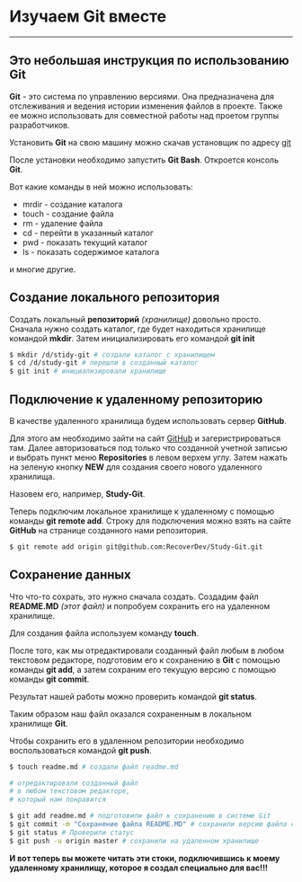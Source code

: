 # Изучаем Git вместе

---


## Это небольшая инструкция по использованию Git

**Git** - это система по управлению версиями. Она предназначена для отслеживания и ведения истории изменения файлов в проекте. Также ее можно использовать для совместной работы над проетом группы разработчиков.

Установить **Git** на свою машину можно скачав установщик по адресу [git](https://git-scm.com/downloads "Git dounload")


После установки необходимо запустить __Git Bash__. Откроется консоль **Git**.

Вот какие команды в ней можно использовать:

* mrdir - создание каталога
* touch - создание файла
* rm - удаление файла
* cd - перейти в указанный каталог
* pwd - показать текущий каталог
* ls - показать содержимое каталога

и многие другие.

## Создание локального репозитория

Создать локальный __репозиторий__ *(хранилище)* довольно просто.
Сначала нужно создать каталог, где будет находиться хранилище командой **mkdir**. Затем инициализировать его командой **git init**

```bash
$ mkdir /d/stidy-git # создали каталог с хранилищем
$ cd /d/study-git # перешли в созданный каталог
$ git init # инициализировали хранилище
```

## Подключение к удаленному репозиторию

В качестве удаленного хранилища будем использовать сервер **GitHub**.

Для этого ам необходимо зайти на сайт [GitHub](https://github.com) и загеристрироваться там. Далее авторизоваться под только что созданной учетной записью и выбрать пункт меню **Repositories** в левом верхем углу. Затем нажать на зеленую кнопку **NEW** для создания своего нового удаленного хранилища.

Назовем его, например, **Study-Git**.

Теперь подключим локальное хранилище к удаленному с помощью команды **git remote add**. Строку для подключения можно взять на сайте __GitHub__ на странице созданного нами репозитория.

```bash
$ git remote add origin git@github.com:RecoverDev/Study-Git.git
``` 

## Сохранение данных

Что что-то сохрать, это нужно сначала создать. Создадим файл **README.MD** _(этот файл)_ и попробуем сохранить его на удаленном хранилище.

Для создания файла используем команду **touch**.

После того, как мы отредактировали созданный файл любым в любом текстовом редакторе, подготовим его к сохранению в __Git__ с помощью команды **git add**, а затем сохраним его текущую версию с помощью команды **git commit**.

Результат нашей работы можно проверить командой **git status**.

Таким образом наш файл оказался сохраненным в локальном хранилище **Git**. 

Чтобы сохранить его в удаленном репозитории необходимо воспользоваться командой **git push**.

```bash
$ touch readme.md # создали файл readme.md

# отредактировали созданный файл
# в любом текстовом редакторе,
# который нам понравится

$ git add readme.md # подготовили файл к сохранению в системе Git
$ git commit -m "Сохранение файла README.MD" # сохранили версию файла с описанием ( -m "Описание")
$ git status # Проверили статус
$ git push -u origin master # сохранили на удаленном хранилище
```

__И вот теперь вы можете читать эти стоки, подключившись к моему удаленному хранилищу, которое я создал специально для вас!!!__



